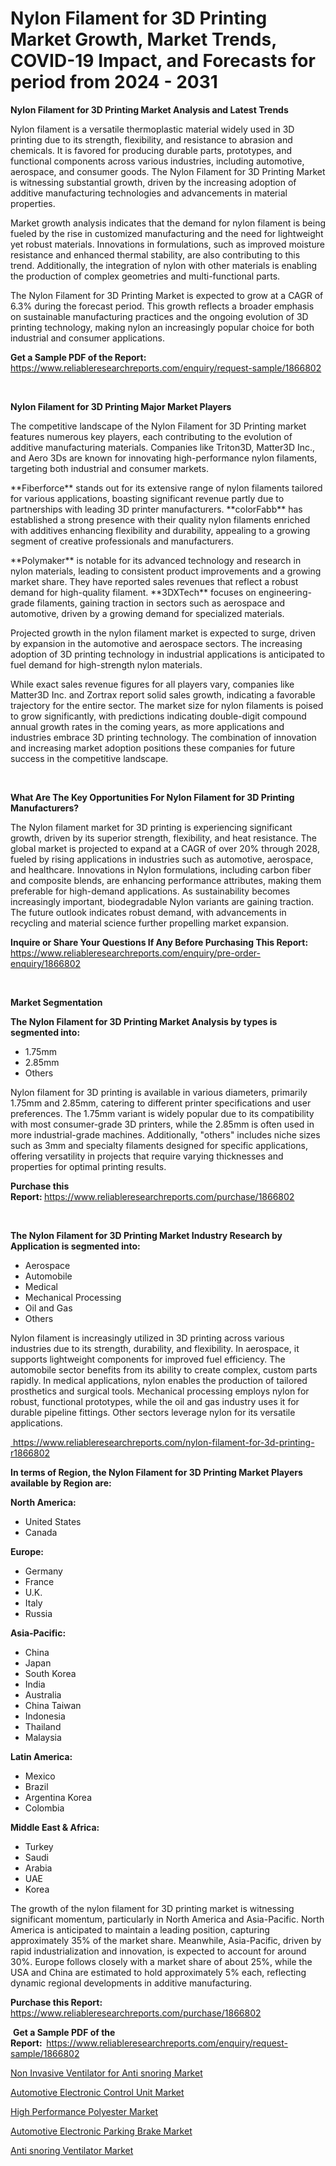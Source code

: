 <p><h1>Nylon Filament for 3D Printing Market Growth, Market Trends, COVID-19 Impact, and Forecasts for period from 2024 - 2031</h1></p><p><strong>Nylon Filament for 3D Printing Market Analysis and Latest Trends</strong></p>
<p><p>Nylon filament is a versatile thermoplastic material widely used in 3D printing due to its strength, flexibility, and resistance to abrasion and chemicals. It is favored for producing durable parts, prototypes, and functional components across various industries, including automotive, aerospace, and consumer goods. The Nylon Filament for 3D Printing Market is witnessing substantial growth, driven by the increasing adoption of additive manufacturing technologies and advancements in material properties.</p><p>Market growth analysis indicates that the demand for nylon filament is being fueled by the rise in customized manufacturing and the need for lightweight yet robust materials. Innovations in formulations, such as improved moisture resistance and enhanced thermal stability, are also contributing to this trend. Additionally, the integration of nylon with other materials is enabling the production of complex geometries and multi-functional parts. </p><p>The Nylon Filament for 3D Printing Market is expected to grow at a CAGR of 6.3% during the forecast period. This growth reflects a broader emphasis on sustainable manufacturing practices and the ongoing evolution of 3D printing technology, making nylon an increasingly popular choice for both industrial and consumer applications.</p></p>
<p><strong>Get a Sample PDF of the Report:&nbsp;</strong> <a href="https://www.reliableresearchreports.com/enquiry/request-sample/1866802?utm_campaign=13&utm_medium=2&utm_source=Github&utm_content=ia&utm_term=11112024&utm_id=nylon-filament-for-3d-printing">https://www.reliableresearchreports.com/enquiry/request-sample/1866802</a></p>
<p>&nbsp;</p>
<p><strong>Nylon Filament for 3D Printing Major Market Players</strong></p>
<p><p>The competitive landscape of the Nylon Filament for 3D Printing market features numerous key players, each contributing to the evolution of additive manufacturing materials. Companies like Triton3D, Matter3D Inc., and Aero 3Ds are known for innovating high-performance nylon filaments, targeting both industrial and consumer markets.</p><p>**Fiberforce** stands out for its extensive range of nylon filaments tailored for various applications, boasting significant revenue partly due to partnerships with leading 3D printer manufacturers. **colorFabb** has established a strong presence with their quality nylon filaments enriched with additives enhancing flexibility and durability, appealing to a growing segment of creative professionals and manufacturers.</p><p>**Polymaker** is notable for its advanced technology and research in nylon materials, leading to consistent product improvements and a growing market share. They have reported sales revenues that reflect a robust demand for high-quality filament. **3DXTech** focuses on engineering-grade filaments, gaining traction in sectors such as aerospace and automotive, driven by a growing demand for specialized materials.</p><p>Projected growth in the nylon filament market is expected to surge, driven by expansion in the automotive and aerospace sectors. The increasing adoption of 3D printing technology in industrial applications is anticipated to fuel demand for high-strength nylon materials.</p><p>While exact sales revenue figures for all players vary, companies like Matter3D Inc. and Zortrax report solid sales growth, indicating a favorable trajectory for the entire sector. The market size for nylon filaments is poised to grow significantly, with predictions indicating double-digit compound annual growth rates in the coming years, as more applications and industries embrace 3D printing technology. The combination of innovation and increasing market adoption positions these companies for future success in the competitive landscape.</p></p>
<p>&nbsp;</p>
<p><strong>What Are The Key Opportunities For Nylon Filament for 3D Printing Manufacturers?</strong></p>
<p><p>The Nylon filament market for 3D printing is experiencing significant growth, driven by its superior strength, flexibility, and heat resistance. The global market is projected to expand at a CAGR of over 20% through 2028, fueled by rising applications in industries such as automotive, aerospace, and healthcare. Innovations in Nylon formulations, including carbon fiber and composite blends, are enhancing performance attributes, making them preferable for high-demand applications. As sustainability becomes increasingly important, biodegradable Nylon variants are gaining traction. The future outlook indicates robust demand, with advancements in recycling and material science further propelling market expansion.</p></p>
<p><strong>Inquire or Share Your Questions If Any Before Purchasing This Report:</strong> <a href="https://www.reliableresearchreports.com/enquiry/pre-order-enquiry/1866802?utm_campaign=13&utm_medium=2&utm_source=Github&utm_content=ia&utm_term=11112024&utm_id=nylon-filament-for-3d-printing">https://www.reliableresearchreports.com/enquiry/pre-order-enquiry/1866802</a></p>
<p>&nbsp;</p>
<p><strong>Market Segmentation</strong></p>
<p><strong>The Nylon Filament for 3D Printing Market Analysis by types is segmented into:</strong></p>
<p><ul><li>1.75mm</li><li>2.85mm</li><li>Others</li></ul></p>
<p><p>Nylon filament for 3D printing is available in various diameters, primarily 1.75mm and 2.85mm, catering to different printer specifications and user preferences. The 1.75mm variant is widely popular due to its compatibility with most consumer-grade 3D printers, while the 2.85mm is often used in more industrial-grade machines. Additionally, "others" includes niche sizes such as 3mm and specialty filaments designed for specific applications, offering versatility in projects that require varying thicknesses and properties for optimal printing results.</p></p>
<p><strong>Purchase this Report:&nbsp;</strong><a href="https://www.reliableresearchreports.com/purchase/1866802?utm_campaign=13&utm_medium=2&utm_source=Github&utm_content=ia&utm_term=11112024&utm_id=nylon-filament-for-3d-printing">https://www.reliableresearchreports.com/purchase/1866802</a></p>
<p>&nbsp;</p>
<p><strong>The Nylon Filament for 3D Printing Market Industry Research by Application is segmented into:</strong></p>
<p><ul><li>Aerospace</li><li>Automobile</li><li>Medical</li><li>Mechanical Processing</li><li>Oil and Gas</li><li>Others</li></ul></p>
<p><p>Nylon filament is increasingly utilized in 3D printing across various industries due to its strength, durability, and flexibility. In aerospace, it supports lightweight components for improved fuel efficiency. The automobile sector benefits from its ability to create complex, custom parts rapidly. In medical applications, nylon enables the production of tailored prosthetics and surgical tools. Mechanical processing employs nylon for robust, functional prototypes, while the oil and gas industry uses it for durable pipeline fittings. Other sectors leverage nylon for its versatile applications.</p></p>
<p><a href="https://www.reliableresearchreports.com/nylon-filament-for-3d-printing-r1866802?utm_campaign=13&utm_medium=2&utm_source=Github&utm_content=ia&utm_term=11112024&utm_id=nylon-filament-for-3d-printing">&nbsp;https://www.reliableresearchreports.com/nylon-filament-for-3d-printing-r1866802</a></p>
<p><strong>In terms of Region, the Nylon Filament for 3D Printing Market Players available by Region are:</strong></p>
<p>
    <p> <strong> North America: </strong>
        <ul>
            <li>United States</li>
            <li>Canada</li>
        </ul>
        </p> 
    <p> <strong> Europe: </strong>
        <ul>
            <li>Germany</li>
            <li>France</li>
            <li>U.K.</li>
            <li>Italy</li>
            <li>Russia</li>
        </ul>
        </p> 
    <p> <strong> Asia-Pacific: </strong>
        <ul>
            <li>China</li>
            <li>Japan</li>
            <li>South Korea</li>
            <li>India</li>
            <li>Australia</li>
            <li>China Taiwan</li>
            <li>Indonesia</li>
            <li>Thailand</li>
            <li>Malaysia</li>
        </ul>
        </p> 
    <p> <strong> Latin America: </strong>
        <ul>
            <li>Mexico</li>
            <li>Brazil</li>
            <li>Argentina Korea</li>
            <li>Colombia</li>
        </ul>
        </p> 
    <p> <strong> Middle East & Africa: </strong>
        <ul>
            <li>Turkey</li>
            <li>Saudi</li>
            <li>Arabia</li>
            <li>UAE</li>
            <li>Korea</li>
        </ul>
    </p>
    </p>
<p><p>The growth of the nylon filament for 3D printing market is witnessing significant momentum, particularly in North America and Asia-Pacific. North America is anticipated to maintain a leading position, capturing approximately 35% of the market share. Meanwhile, Asia-Pacific, driven by rapid industrialization and innovation, is expected to account for around 30%. Europe follows closely with a market share of about 25%, while the USA and China are estimated to hold approximately 5% each, reflecting dynamic regional developments in additive manufacturing.</p></p>
<p><strong>Purchase this Report: </strong><a href="https://www.reliableresearchreports.com/purchase/1866802?utm_campaign=13&utm_medium=2&utm_source=Github&utm_content=ia&utm_term=11112024&utm_id=nylon-filament-for-3d-printing">https://www.reliableresearchreports.com/purchase/1866802</a></p>
<p>&nbsp;<strong>Get a Sample PDF of the Report:&nbsp;&nbsp;</strong><a href="https://www.reliableresearchreports.com/enquiry/request-sample/1866802?utm_campaign=13&utm_medium=2&utm_source=Github&utm_content=ia&utm_term=11112024&utm_id=nylon-filament-for-3d-printing">https://www.reliableresearchreports.com/enquiry/request-sample/1866802</a></p>
<p><strong></strong></p>
<p><p><a href="https://issuu.com/reportprime-2/docs/non-invasive-ventilator-for-anti-sn_05e49a6644e96f?utm_campaign=13&utm_medium=2&utm_source=Github&utm_content=ia&utm_term=11112024&utm_id=nylon-filament-for-3d-printing">Non Invasive Ventilator for Anti snoring Market</a></p><p><a href="https://www.linkedin.com/pulse/automotive-electronic-control-unit-market-evolution-regional-3wmsf?utm_campaign=13&utm_medium=2&utm_source=Github&utm_content=ia&utm_term=11112024&utm_id=nylon-filament-for-3d-printing">Automotive Electronic Control Unit Market</a></p><p><a href="https://github.com/maniehilp9ib/Market-Research-Report-List-1/blob/main/high-performance-polyester-market.md?utm_campaign=13&utm_medium=2&utm_source=Github&utm_content=ia&utm_term=11112024&utm_id=nylon-filament-for-3d-printing">High Performance Polyester Market</a></p><p><a href="https://www.linkedin.com/pulse/trends-global-automotive-electronic-parking-brake-market-y8pvf?utm_campaign=13&utm_medium=2&utm_source=Github&utm_content=ia&utm_term=11112024&utm_id=nylon-filament-for-3d-printing">Automotive Electronic Parking Brake Market</a></p><p><a href="https://issuu.com/reportprime-2/docs/anti-snoring-ventilator-market-size_0bf2b49b55d296?utm_campaign=13&utm_medium=2&utm_source=Github&utm_content=ia&utm_term=11112024&utm_id=nylon-filament-for-3d-printing">Anti snoring Ventilator Market</a></p></p>